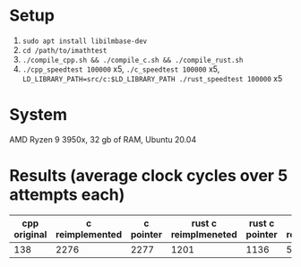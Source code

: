 Setup
=====

1. `sudo apt install libilmbase-dev`
2. `cd /path/to/imathtest`
3. `./compile_cpp.sh && ./compile_c.sh && ./compile_rust.sh`
4. `./cpp_speedtest 100000` x5, `./c_speedtest 100000` x5, `LD_LIBRARY_PATH=src/c:$LD_LIBRARY_PATH ./rust_speedtest 100000` x5

System
======
AMD Ryzen 9 3950x, 32 gb of RAM, Ubuntu 20.04

Results (average clock cycles over 5 attempts each)
===================================================

| cpp original | c reimplemented | c pointer | rust c reimplmeneted | rust c pointer | rust (partial) reimplemented | rust (full) reimplement |
| ------------ | --------------- | --------- | -------------------- | -------------- | ---------------------------- | ----------------------- |
| 138          | 2276            | 2277      | 1201                 | 1136           | 526                          | 6                       |
